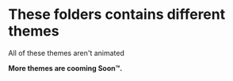 # These folders contains different themes
All of these themes aren't animated

**More themes are cooming Soon™.**